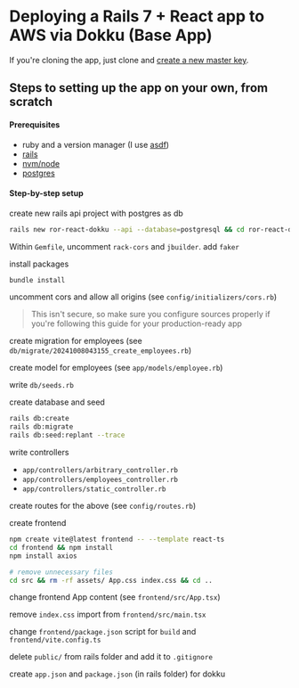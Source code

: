 # Deploying a Rails 7 + React app to AWS via Dokku (Base App)

If you're cloning the app, just clone and [create a new master key](https://stackoverflow.com/a/59993704/17113811).

## Steps to setting up the app on your own, from scratch

#### Prerequisites

- ruby and a version manager (I use [asdf](https://github.com/asdf-vm/asdf))
- [rails](https://edgeguides.rubyonrails.org/getting_started.html)
- [nvm/node](https://github.com/nvm-sh/nvm)
- [postgres](https://www.postgresql.org/download/)

#### Step-by-step setup

create new rails api project with postgres as db

```bash
rails new ror-react-dokku --api --database=postgresql && cd ror-react-dokku
```

Within `Gemfile`, uncomment `rack-cors` and `jbuilder`. add `faker`

install packages

```bash
bundle install
```

uncomment cors and allow all origins (see `config/initializers/cors.rb`)

> This isn't secure, so make sure you configure sources properly if you're following this guide for your production-ready app

create migration for employees (see `db/migrate/20241008043155_create_employees.rb`)

create model for employees (see `app/models/employee.rb`)

write `db/seeds.rb`

create database and seed

```bash
rails db:create
rails db:migrate
rails db:seed:replant --trace
```

write controllers

- `app/controllers/arbitrary_controller.rb`
- `app/controllers/employees_controller.rb`
- `app/controllers/static_controller.rb`

create routes for the above (see `config/routes.rb`)

create frontend

```bash
npm create vite@latest frontend -- --template react-ts
cd frontend && npm install
npm install axios

# remove unnecessary files
cd src && rm -rf assets/ App.css index.css && cd ..
```

change frontend App content (see `frontend/src/App.tsx`)

remove `index.css` import from `frontend/src/main.tsx`

change `frontend/package.json` script for `build` and `frontend/vite.config.ts`

delete `public/` from rails folder and add it to `.gitignore`

create `app.json` and `package.json` (in rails folder) for dokku